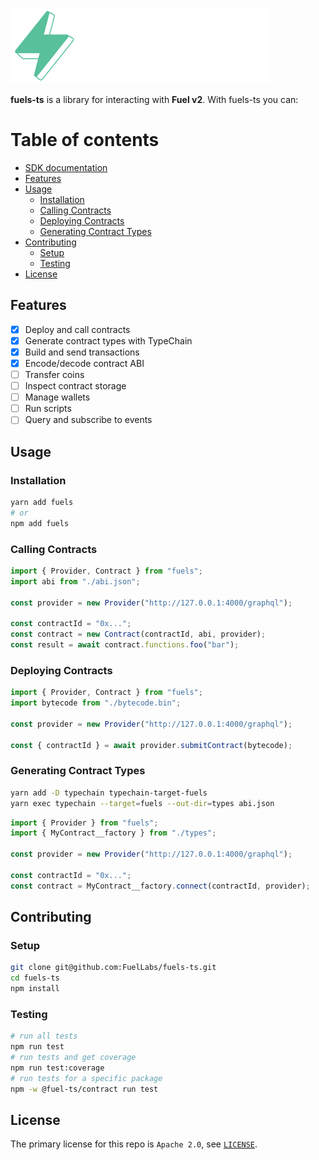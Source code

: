 ![Fuels-ts SDK logo](./docs/assets/fuels-ts-logo.png)

**fuels-ts** is a library for interacting with **Fuel v2**. With fuels-ts you can:

# Table of contents

- [SDK documentation](./docs/packages)
- [Features](#features)
- [Usage](#usage)
  - [Installation](#installation)
  - [Calling Contracts](#calling-contracts)
  - [Deploying Contracts](#deploying-contracts)
  - [Generating Contract Types](#generating-contract-types)
- [Contributing](#contributing)
  - [Setup](#setup)
  - [Testing](#testing)
- [License](#license)

## Features

- [x] Deploy and call contracts
- [x] Generate contract types with TypeChain
- [x] Build and send transactions
- [x] Encode/decode contract ABI
- [ ] Transfer coins
- [ ] Inspect contract storage
- [ ] Manage wallets
- [ ] Run scripts
- [ ] Query and subscribe to events

## Usage

### Installation

```sh
yarn add fuels
# or
npm add fuels
```

### Calling Contracts

```ts
import { Provider, Contract } from "fuels";
import abi from "./abi.json";

const provider = new Provider("http://127.0.0.1:4000/graphql");

const contractId = "0x...";
const contract = new Contract(contractId, abi, provider);
const result = await contract.functions.foo("bar");
```

### Deploying Contracts

```ts
import { Provider, Contract } from "fuels";
import bytecode from "./bytecode.bin";

const provider = new Provider("http://127.0.0.1:4000/graphql");

const { contractId } = await provider.submitContract(bytecode);
```

### Generating Contract Types

```sh
yarn add -D typechain typechain-target-fuels
yarn exec typechain --target=fuels --out-dir=types abi.json
```

```ts
import { Provider } from "fuels";
import { MyContract__factory } from "./types";

const provider = new Provider("http://127.0.0.1:4000/graphql");

const contractId = "0x...";
const contract = MyContract__factory.connect(contractId, provider);
```

## Contributing

### Setup

```sh
git clone git@github.com:FuelLabs/fuels-ts.git
cd fuels-ts
npm install
```

### Testing

```sh
# run all tests
npm run test
# run tests and get coverage
npm run test:coverage
# run tests for a specific package
npm -w @fuel-ts/contract run test
```

## License

The primary license for this repo is `Apache 2.0`, see [`LICENSE`](./LICENSE).
